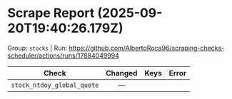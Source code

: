 # Scrape Report (2025-09-20T19:40:26.179Z)

Group: `stocks`  |  Run: https://github.com/AlbertoRoca96/scraping-checks-scheduler/actions/runs/17884049994

| Check | Changed | Keys | Error |
|---|:---:|:--|:--|
| `stock_ntdoy_global_quote` | — |  |  |

